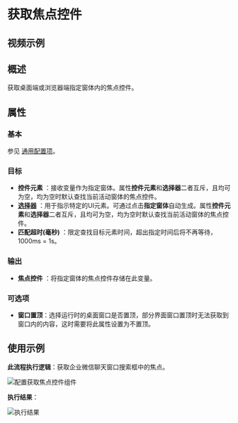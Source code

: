 # 获取焦点控件

## 视频示例

## 概述

获取桌面端或浏览器端指定窗体内的焦点控件。

## 属性

### 基本

参见 [通用配置项](../Appendix/CommonConfigurationItems.md)。

### 目标

- **控件元素** ：接收变量作为指定窗体。属性**控件元素**和**选择器**二者互斥，且均可为空，均为空时默认查找当前活动窗体的焦点控件。
- **[选择器](../../Appendix/Selector.md?_v=v2020.4)** ：用于指示特定的UI元素。可通过点击**指定窗体**自动生成。属性**控件元素**和**选择器**二者互斥，且均可为空，均为空时默认查找当前活动窗体的焦点控件。
- **匹配超时(毫秒)** ：限定查找目标元素时间，超出指定时间后将不再等待，1000ms = 1s。

### 输出

- **焦点控件** ：将指定窗体的焦点控件存储在此变量。

### 可选项

- **窗口置顶**：选择运行时的桌面窗口是否置顶，部分界面窗口置顶时无法获取到窗口内的内容，这时需要将此属性设置为不置顶。

## 使用示例

**此流程执行逻辑**：获取企业微信聊天窗口搜索框中的焦点。

![配置获取焦点控件组件](https://docimages.blob.core.chinacloudapi.cn/images/Activities/GetFocus3.png)

**执行结果**：

![执行结果](https://docimages.blob.core.chinacloudapi.cn/images/Activities/GetFocus5.png)
